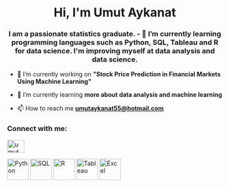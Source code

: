 <h1 align="center">Hi, I'm Umut Aykanat</h1>
<h3 align="center">I am a passionate statistics graduate. 
  - 🌱 I’m currently learning programming languages such as Python, SQL, Tableau and R for data science. I'm improving myself at data analysis and data science.</h3>

- 🔭 I’m currently working on **"Stock Price Prediction in Financial Markets Using Machine Learning"**

- 🌱 I’m currently learning **more about data analysis and machine learning**

- 📫 How to reach me **umutaykanat55@hotmail.com**

<h3 align="left">Connect with me:</h3>
<p align="left">
<a href="https://linkedin.com/in/umutaykanat" target="blank"><img align="center" src="https://raw.githubusercontent.com/rahuldkjain/github-profile-readme-generator/master/src/images/icons/Social/linked-in-alt.svg" alt="umut aykanat" height="30" width="40" /></a>
</p>

<p align="left">
  <!-- Python -->
  <img src="https://cdn.jsdelivr.net/gh/devicons/devicon/icons/python/python-original.svg" alt="Python" width="50" height="50"/>
  
  <!-- SQL (PostgreSQL logosu örnek) -->
  <img src="https://cdn.jsdelivr.net/gh/devicons/devicon/icons/postgresql/postgresql-original.svg" alt="SQL" width="50" height="50"/>
  
  <!-- R -->
  <img src="https://cdn.jsdelivr.net/gh/devicons/devicon/icons/r/r-original.svg" alt="R" width="50" height="50"/>
  
  <!-- Tableau -->
  <img src="https://cdn.worldvectorlogo.com/logos/tableau-software.svg" alt="Tableau" width="50" height="50"/>
  
  <!-- Excel -->
  <img src="https://cdn.jsdelivr.net/gh/simple-icons/simple-icons/icons/microsoftexcel.svg" alt="Excel" width="50" height="50"/>
</p>

</p>


